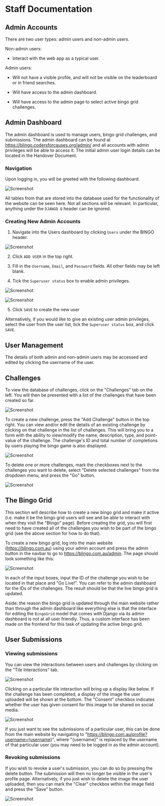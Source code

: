 # Staff Documentation

## Admin Accounts

There are two user types: admin users and non-admin users.

Non-admin users:

- Interact with the web app as a typical user.

Admin users:

- Will not have a visible profile, and will not be visible on the leaderboard or in friend searches.

- Will have access to the admin dashboard.

- Will have access to the admin page to select active bingo grid challenges.

## Admin Dashboard

The admin dashboard is used to manage users, bingo grid challenges, and submissions. The admin dashboard can be found at https://blingo.codersforcauses.org/admin/ and all accounts with admin privileges will be able to access it. The initial admin user login details can be located in the Handover Document.

### Navigation

Upon logging in, you will be greeted with the following dashboard.

![Screenshot](img/admin-dashboard-overview.png)

All tables from that are stored into the database used for the functionality of the website can be seen here. Not all sections will be relevant. In particular, anything under the `DJANGO Q` header can be ignored.

### Creating New Admin Accounts

1. Navigate into the Users dashboard by clicking `Users` under the BINGO header.

![Screenshot](img/create-new-admin.png)

2. Click `ADD USER` in the top right.

3. Fill in the `Username`, `Email`, and `Password` fields. All other fields may be left blank.

4. Tick the `Superuser status` box to enable admin privileges.

![Screenshot](img/new-admin-fields-1.png)

![Screenshot](img/new-admin-fields-2.png)

5. Click `SAVE` to create the new user

Alternatively, if you would like to give an existing user admin privileges, select the user from the user list, tick the `Superuser status` box, and click `SAVE`.

## User Management

The details of both admin and non-admin users may be accessed and edited by clicking the username of the user.

## Challenges

To view the database of challenges, click on the "Challenges" tab on the left. You will then be presented with a list of the challenges that have been created so far.

![Screenshot](img/view-challenges.png)

To create a new challenge, press the "Add Challenge" button in the top right. You can view and/or edit the details of an existing challenge by clicking on that challenge in the list of challenges. This will bring you to a form with the ability to view/modify the name, description, type, and point-value of the challenge. The challenge's ID and total number of completions by users playing the bingo game is also displayed.

![Screenshot](img/edit-challenge.png)

To delete one or more challenges, mark the checkboxes next to the challenges you want to delete, select "Delete selected challenges" from the dropdown menu, and press the "Go" button.

![Screenshot](img/delete-challenge.png)

## The Bingo Grid

This section will describe how to create a new bingo grid and make it active (i.e. make it be the bingo grid users will see and be able to interact with when they visit the "Blingo" page). Before creating the grid, you will first need to have created all of the challenges you wish to be part of the bingo grid (see the above section for how to do that).

To create a new bingo grid, log into the main website (<https://blingo.com.au>) using your admin account and press the admin button in the navbar to go to <https://blingo.com.au/admin>. The page should look something like this:

![Screenshot](img/admin-page.png)

In each of the input boxes, input the ID of the challenge you wish to be located in that place and "Go Live!". You can refer to the admin dashboard for the IDs of the challenges. The result should be that the live bingo grid is updated.

Aside: the reason the bingo grid is updated through the main website rather than through the admin dashboard like everything else is that the interface for editing the `BingoGrid` model that comes with Django via its admin dashboard is not at all user friendly. Thus, a custom interface has been made on the frontend for this task of updating the active bingo grid.

## User Submissions

### Viewing submissions

You can view the interactions between users and challenges by clicking on the "Tile Interactions" tab.

![Screenshot](img/tile-interactions.png)

Clicking on a particular tile interaction will bring up a display like below. If the challenge has been completed, a display of the image the user uploaded will be shown at the bottom. The "Consent" checkbox indicates whether the user has given consent for this image to be shared on social media.

![Screenshot](img/viewing-tile-interaction.png)

If you just want to see the submissions of a particular user, this can be done from the main website by navigating to "https://blingo.com.au/profile?username={username}", where "{username}" is replaced by the username of that particular user (you may need to be logged in as the admin account).

### Revoking submissions

If you wish to revoke a user's submission, you can do so by pressing the delete button. The submission will then no longer be visible in the user's profile page. Alternatively, if you just wish to delete the image the user uploaded, then you can mark the "Clear" checkbox within the image field and press the "Save" button.

![Screenshot](img/revoking-submission.png)
